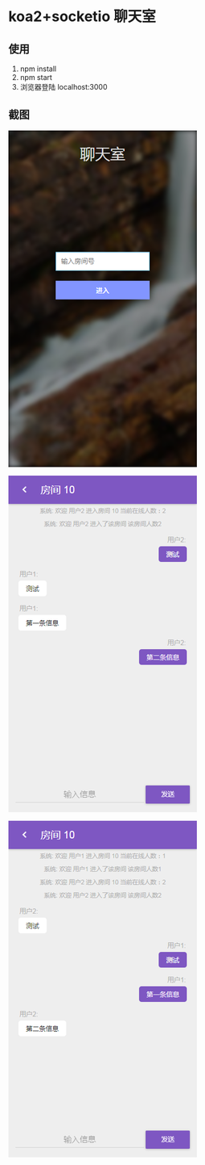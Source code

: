 # koa2+socketio 聊天室

## 使用

1. npm install
2. npm start
3. 浏览器登陆 localhost:3000 

## 截图

![](./images/01.png)

![](./images/02.png)

![](./images/03.png)